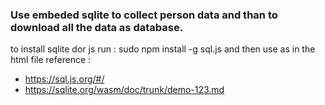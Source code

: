 ### Use embeded sqlite to collect person data and than to download all the data as database.
to install sqlite dor js run :
sudo npm install -g sql.js
and then use as in the html file 
reference :
- https://sql.js.org/#/
- https://sqlite.org/wasm/doc/trunk/demo-123.md
